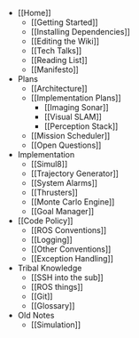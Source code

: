 * [[Home]]
    * [[Getting Started]]
    * [[Installing Dependencies]]
    * [[Editing the Wiki]]
    * [[Tech Talks]]
    * [[Reading List]]
    * [[Manifesto]]
* Plans
    * [[Architecture]]
    * [[Implementation Plans]]
        * [[Imaging Sonar]]
        * [[Visual SLAM]]
        * [[Perception Stack]]
    * [[Mission Scheduler]]
    * [[Open Questions]]
* Implementation
    * [[Simul8]]
    * [[Trajectory Generator]]
    * [[System Alarms]]
    * [[Thrusters]]
    * [[Monte Carlo Engine]]
    * [[Goal Manager]]
* [[Code Policy]]
    * [[ROS Conventions]]
    * [[Logging]]
    * [[Other Conventions]]
    * [[Exception Handling]]
* Tribal Knowledge
    * [[SSH into the sub]]
    * [[ROS things]]
    * [[Git]]
    * [[Glossary]]
* Old Notes
    * [[Simulation]]
